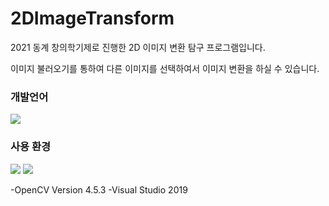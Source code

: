 # 2DImageTransform
2021 동계 창의학기제로 진행한 2D 이미지 변환 탐구 프로그램입니다.

이미지 불러오기를 통하여 다른 이미지를 선택하여서 이미지 변환을 하실 수 있습니다.

### 개발언어
<img src="https://img.shields.io/badge/C++-00599C?style=flat-square&logo=C%2B%2B&logoColor=white"/></a>
### 사용 환경 <br />
<img src="https://img.shields.io/badge/OpenCV-5C3EE8?style=flat-square&logo=OpenCV&logoColor=white" /> <img src="https://img.shields.io/badge/Visual Studio-5C2D91?style=flat-square&logo=Visual Studio&logoColor=white" />

-OpenCV Version 4.5.3
-Visual Studio 2019

